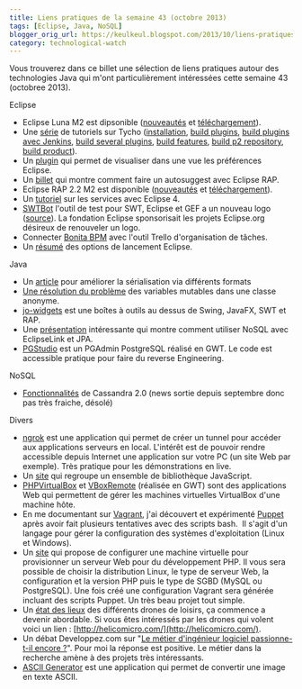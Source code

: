 ```yaml
---
title: Liens pratiques de la semaine 43 (octobre 2013)
tags: [Eclipse, Java, NoSQL]
blogger_orig_url: https://keulkeul.blogspot.com/2013/10/liens-pratiques-de-la-semaine.html
category: technological-watch
---
```


Vous trouverez dans ce billet une sélection de liens pratiques autour des technologies Java qui m'ont particulièrement intéressées cette semaine 43 (octobree 2013).

Eclipse

* Eclipse Luna M2 est dipsonible ([nouveautés](http://download.eclipse.org/eclipse/downloads/drops4/S-4.4M2-201309182000/news/) et [téléchargement](http://download.eclipse.org/eclipse/downloads/drops4/S-4.4M2-201309182000/index.php#EclipseSDK)).
* Une [série](http://eclipseo.blogspot.fr/2013/08/series-continued-on-maventycho-jenkins.html?view=classic) de tutoriels sur Tycho ([installation](https://docs.google.com/file/d/0BwQyPD9hEv4dTTQyaF94THpVR3c/edit?usp=sharing), [build plugins](https://docs.google.com/file/d/0BwQyPD9hEv4dcWpWVUVpWTllSHM/edit?usp=sharing), [build plugins avec Jenkins](https://docs.google.com/file/d/0BwQyPD9hEv4dcWpWVUVpWTllSHM/edit?usp=sharing), [build several plugins](https://docs.google.com/file/d/0BwQyPD9hEv4dZ2pDTl9vNzZ1LWM/edit?usp=sharing), [build features](https://docs.google.com/file/d/0BwQyPD9hEv4dbTBpbklNbDlxUFE/edit?usp=sharing), [build p2 repository](https://docs.google.com/file/d/0BwQyPD9hEv4dT1NvT3lPRmtaMTQ/edit?usp=sharing), [build product](https://docs.google.com/file/d/0BwQyPD9hEv4dZFNfVUpTYU5qNjA/edit?usp=sharing)).
* Un [plugin](http://codeandme.blogspot.fr/2013/08/preferences-browser-plug-in.html) qui permet de visualiser dans une vue les préférences Eclipse.
* Un [billet](http://eclipsesource.com/blogs/2013/08/30/introducing-rap-autosuggest/) qui montre comment faire un autosuggest avec Eclipse RAP.
* Eclipse RAP 2.2 M2 est disponible ([nouveautés](http://www.eclipse.org/rap/noteworthy/2.2/?build=M2) et [téléchargement](http://www.eclipse.org/downloads/download.php?file=/rt/rap/2.2/rap-2.2.0-M2-20130930-1404.zip)).
* Un [tutoriel](http://eclipsesource.com/blogs/2013/09/03/eclipse-4-e4-tutorial-services/) sur les services avec Eclipse 4.
* [SWTBot](http://eclipse.org/swtbot/) l'outil de test pour SWT, Eclipse et GEF a un nouveau logo ([source](http://mickaelistria.wordpress.com/2013/10/18/the-face-of-swtbot/)). La fondation Eclipse sponsorisait les projets Eclipse.org désireux de renouveler un logo.
* Connecter [Bonita BPM](http://www.bonitasoft.org/blog/tutorial/trello-application-example-%E2%80%93-part-2/) avec l'outil Trello d'organisation de tâches.
* Un [résumé](http://eclipsesource.com/blogs/2013/08/22/eclipse-command-line-options/) des options de lancement Eclipse.

Java

* Un [article](http://java-persistence-performance.blogspot.fr/2013/08/optimizing-java-serialization-java-vs.html) pour améliorer la sérialisation via différents formats
* [Une résolution du problème](http://eclipsesource.com/blogs/2013/08/19/mutable-variable-capture-in-anonymous-java-classes/) des variables mutables dans une classe anonyme.
* [jo-widgets](https://code.google.com/p/jo-widgets/) est une boîtes à outils au dessus de Swing, JavaFX, SWT et RAP.
* Une [présentation](http://www.slideshare.net/reza_rahman/using-nosql-with-jpa-eclipselink-and-java-ee) intéressante qui montre comment utiliser NoSQL avec EclipseLink et JPA.
* [PGStudio](https://bitbucket.org/openscg/pgstudio) est un PGAdmin PostgreSQL réalisé en GWT. Le code est accessible pratique pour faire du reverse Engineering. 

NoSQL

* [Fonctionnalités](http://www.datastax.com/dev/blog/whats-under-the-hood-in-cassandra-2-0) de Cassandra 2.0 (news sortie depuis septembre donc pas très fraiche, désolé)

Divers

* [ngrok](https://ngrok.com/) est une application qui permet de créer un tunnel pour accéder aux applications serveurs en local. L'intérêt est de pouvoir rendre accessible depuis Internet une application sur votre PC (un site Web par exemple). Très pratique pour les démonstrations en live.
* Un [site](http://www.jsdb.io/) qui regroupe un ensemble de bibliothèque JavaScript.
* [PHPVirtualBox](http://sourceforge.net/projects/phpvirtualbox/) et [VBoxRemote](https://code.google.com/p/vboxremote/) (réalisée en GWT) sont des applications Web qui permettent de gérer les machines virtuelles VirtualBox d'une machine hôte.
* En me documentant sur [Vagrant](http://www.vagrantup.com/), j'ai découvert et expérimenté [Puppet](http://puppetlabs.com/) après avoir fait plusieurs tentatives avec des scripts bash.  Il s'agit d'un langage pour gérer la configuration des systèmes d'exploitation (Linux et Windows).
* Un [site](https://puphpet.com/) qui propose de configurer une machine virtuelle pour provisionner un serveur Web pour du développement PHP. Il vous sera possible de choisir la distribution Linux, le type de serveur Web, la configuration et la version PHP puis le type de SGBD (MySQL ou PostgreSQL). Une fois créé une configuration Vagrant sera générée incluant des scripts Puppet. Un très beau projet tout simple. 
* Un [état des lieux](http://www.presse-citron.net/drones-de-loisirs-le-point-sur-un-marche-en-pleine-ebullition?utm_source=feedly) des différents drones de loisirs, ça commence a devenir abordable. Si vous êtes intéressés par les drones qui volent voici un lien : [http://helicomicro.com/](http://helicomicro.com/).
* Un débat Developpez.com sur "[Le métier d'ingénieur logiciel passionne-t-il encore ?](http://www.developpez.com/actu/62645/Le-metier-d-ingenieur-logiciel-passionne-t-il-encore-Un-developpeur-raconte-comment-il-a-perdu-la-flamme/)". Pour moi la réponse est positive. Le métier dans la recherche amène à des projets très intéressants.
* [ASCII Generator](http://sourceforge.net/projects/ascgen2/) est une application qui permet de convertir une image en texte ASCII.